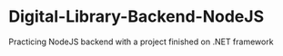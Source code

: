 # Digital-Library-Backend-NodeJS
Practicing NodeJS backend with a project finished on .NET framework
